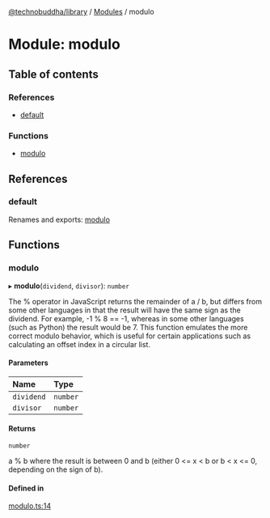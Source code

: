 [@technobuddha/library](../../README.md) / [Modules](../Modules.md) / modulo

# Module: modulo

## Table of contents

### References

- [default](modulo.md#default)

### Functions

- [modulo](modulo.md#modulo)

## References

### default

Renames and exports: [modulo](modulo.md#modulo)

## Functions

### modulo

▸ **modulo**(`dividend`, `divisor`): `number`

The % operator in JavaScript returns the remainder of a / b, but differs from
some other languages in that the result will have the same sign as the
dividend. For example, -1 % 8 == -1, whereas in some other languages
(such as Python) the result would be 7. This function emulates the more
correct modulo behavior, which is useful for certain applications such as
calculating an offset index in a circular list.

#### Parameters

| Name | Type |
| :------ | :------ |
| `dividend` | `number` |
| `divisor` | `number` |

#### Returns

`number`

a % b where the result is between 0 and b (either 0 <= x < b
or b < x <= 0, depending on the sign of b).

#### Defined in

[modulo.ts:14](../../src/modulo.ts#L14)
